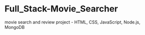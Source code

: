 # Full_Stack-Movie_Searcher
movie search and review project - HTML, CSS, JavaScript, Node.js, MongoDB
